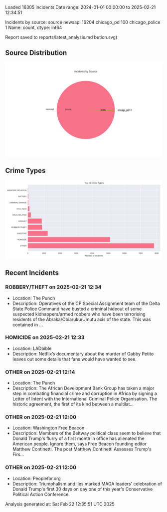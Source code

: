 
Loaded 16305 incidents
Date range: 2024-01-01 00:00:00 to 2025-02-21 12:34:51

Incidents by source:
source
newsapi           16204
chicago_pd          100
chicago_police        1
Name: count, dtype: int64

Report saved to reports/latest_analysis.md
bution.svg)

## Source Distribution
![Source Distribution](images/source_distribution.svg)

## Crime Types
![Crime Types](images/crime_types.svg)

## Recent Incidents

### ROBBERY/THEFT on 2025-02-21 12:34
- Location: The Punch
- Description: Operatives of the CP Special Assignment team of the Delta State Police Command have busted a criminal hideout of some suspected kidnappers/armed robbers who have been terrorising residents of the Abraka/Obiaruku/Umutu axis of the state. This was contained in …


### HOMICIDE on 2025-02-21 12:33
- Location: LADbible
- Description: Netflix’s documentary about the murder of Gabby Petito leaves out some details that fans would have wanted to see.


### OTHER on 2025-02-21 12:14
- Location: The Punch
- Description: The African Development Bank Group has taken a major step in combating financial crime and corruption in Africa by signing a Letter of Intent with the International Criminal Police Organisation. The historic agreement, the first of its kind between a multilat…


### OTHER on 2025-02-21 12:00
- Location: Washington Free Beacon
- Description: Members of the Beltway political class seem to believe that Donald Trump's flurry of a first month in office has alienated the American people. Ignore them, says Free Beacon founding editor Matthew Continetti.
The post Matthew Continetti Assesses Trump's Firs…


### OTHER on 2025-02-21 12:00
- Location: Peoplefor.org
- Description: Triumphalism and lies marked MAGA leaders' celebration of Donald Trump's first 30 days on day one of this year's Conservative Political Action Conference.

Analysis generated at: Sat Feb 22 12:35:51 UTC 2025
